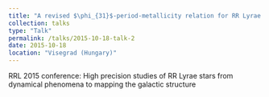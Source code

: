 ```yaml
---
title: "A revised $\phi_{31}$-period-metallicity relation for RR Lyrae stars"
collection: talks
type: "Talk"
permalink: /talks/2015-10-18-talk-2
date: 2015-10-18
location: "Visegrad (Hungary)"
---
```


RRL 2015 conference: High precision studies of RR Lyrae stars from dynamical phenomena to mapping the galactic structure
